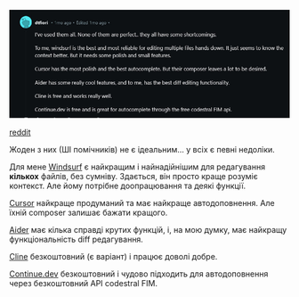 <!--
date: 2024-12-29T13:51:23
photo: ![Photo](2024-12-29-13-51-23.jpg)


-->

![Photo](2024-12-29-13-51-23.jpg)

 [reddit](https://www.reddit.com/r/ChatGPTCoding/comments/1gwnpqs/comment/lyaln1x/)

Жоден з них (ШІ помічників) не є ідеальним... у всіх є певні недоліки.

Для мене  [Windsurf](https://codeium.com/windsurf) є найкращим і найнадійнішим для редагування **кількох** файлів, без сумніву. Здається, він просто краще розуміє контекст. Але йому потрібне доопрацювання та деякі функції.

 [Cursor](https://www.cursor.com/) найкраще продуманий та має найкраще автодоповнення. Але їхній composer залишає бажати кращого.

 [Aider](https://aider.chat/) має кілька справді крутих функцій, і, на мою думку, має найкращу функціональність diff редагування.

 [Cline](https://github.com/cline/cline) безкоштовний (є варіант) і працює доволі добре.

 [Continue.dev](Continue.dev) безкоштовний і чудово підходить для автодоповнення через безкоштовний API codestral FIM.